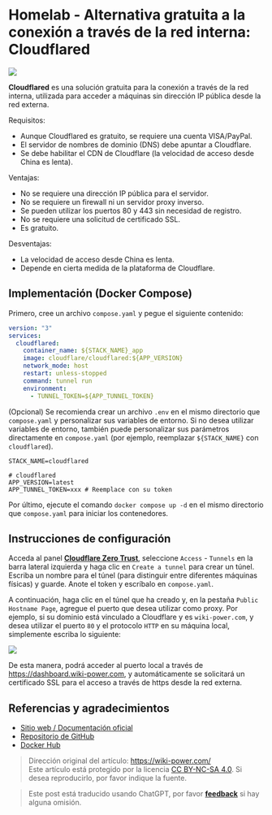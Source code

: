 # Homelab - Alternativa gratuita a la conexión a través de la red interna: Cloudflared

![](https://img.wiki-power.com/d/wiki-media/img/20230416143051.png)

**Cloudflared** es una solución gratuita para la conexión a través de la red interna, utilizada para acceder a máquinas sin dirección IP pública desde la red externa.

Requisitos:

- Aunque Cloudflared es gratuito, se requiere una cuenta VISA/PayPal.
- El servidor de nombres de dominio (DNS) debe apuntar a Cloudflare.
- Se debe habilitar el CDN de Cloudflare (la velocidad de acceso desde China es lenta).

Ventajas:

- No se requiere una dirección IP pública para el servidor.
- No se requiere un firewall ni un servidor proxy inverso.
- Se pueden utilizar los puertos 80 y 443 sin necesidad de registro.
- No se requiere una solicitud de certificado SSL.
- Es gratuito.

Desventajas:

- La velocidad de acceso desde China es lenta.
- Depende en cierta medida de la plataforma de Cloudflare.

## Implementación (Docker Compose)

Primero, cree un archivo `compose.yaml` y pegue el siguiente contenido:

```yaml title="compose.yaml"
version: "3"
services:
  cloudflared:
    container_name: ${STACK_NAME}_app
    image: cloudflare/cloudflared:${APP_VERSION}
    network_mode: host
    restart: unless-stopped
    command: tunnel run
    environment:
      - TUNNEL_TOKEN=${APP_TUNNEL_TOKEN}
```

(Opcional) Se recomienda crear un archivo `.env` en el mismo directorio que `compose.yaml` y personalizar sus variables de entorno. Si no desea utilizar variables de entorno, también puede personalizar sus parámetros directamente en `compose.yaml` (por ejemplo, reemplazar `${STACK_NAME}` con `cloudflared`).

```dotenv title=".env"
STACK_NAME=cloudflared

# cloudflared
APP_VERSION=latest
APP_TUNNEL_TOKEN=xxx # Reemplace con su token
```

Por último, ejecute el comando `docker compose up -d` en el mismo directorio que `compose.yaml` para iniciar los contenedores.

## Instrucciones de configuración

Acceda al panel [**Cloudflare Zero Trust**](https://one.dash.cloudflare.com/), seleccione `Access` - `Tunnels` en la barra lateral izquierda y haga clic en `Create a tunnel` para crear un túnel. Escriba un nombre para el túnel (para distinguir entre diferentes máquinas físicas) y guarde. Anote el token y escríbalo en `compose.yaml`.

A continuación, haga clic en el túnel que ha creado y, en la pestaña `Public Hostname Page`, agregue el puerto que desea utilizar como proxy. Por ejemplo, si su dominio está vinculado a Cloudflare y es `wiki-power.com`, y desea utilizar el puerto `80` y el protocolo `HTTP` en su máquina local, simplemente escriba lo siguiente:

![](https://img.wiki-power.com/d/wiki-media/img/20230416183438.png)

De esta manera, podrá acceder al puerto local a través de <https://dashboard.wiki-power.com>, y automáticamente se solicitará un certificado SSL para el acceso a través de https desde la red externa.

## Referencias y agradecimientos

- [Sitio web / Documentación oficial](https://developers.cloudflare.com/cloudflare-one/connections/connect-apps/)
- [Repositorio de GitHub](https://github.com/cloudflare/cloudflared)
- [Docker Hub](https://hub.docker.com/r/cloudflare/cloudflared)

> Dirección original del artículo: <https://wiki-power.com/>  
> Este artículo está protegido por la licencia [CC BY-NC-SA 4.0](https://creativecommons.org/licenses/by/4.0/deed.zh). Si desea reproducirlo, por favor indique la fuente.

> Este post está traducido usando ChatGPT, por favor [**feedback**](https://github.com/linyuxuanlin/Wiki_MkDocs/issues/new) si hay alguna omisión.
